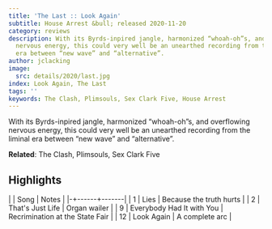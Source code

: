 ```yaml
---
title: 'The Last :: Look Again'
subtitle: House Arrest &bull; released 2020-11-20
category: reviews
description: With its Byrds-inpired jangle, harmonized “whoah-oh”s, and overflowing
  nervous energy, this could very well be an unearthed recording from the liminal
  era between “new wave” and “alternative”.
author: jclacking
image:
  src: details/2020/last.jpg
index: Look Again, The Last
tags: ''
keywords: The Clash, Plimsouls, Sex Clark Five, House Arrest
---
```

With its Byrds-inpired jangle, harmonized “whoah-oh”s, and overflowing nervous energy, this could very well be an unearthed recording from the liminal era between “new wave” and “alternative”.<!--more-->

**Related**: The Clash, Plimsouls, Sex Clark Five

## Highlights

| | Song | Notes |
|-+------+-------|
| 1 | Lies | Because the truth hurts |
| 2 | That's Just Life | Organ wailer |
| 9 | Everybody Had It with You | Recrimination at the State Fair |
| 12 | Look Again | A complete arc |

